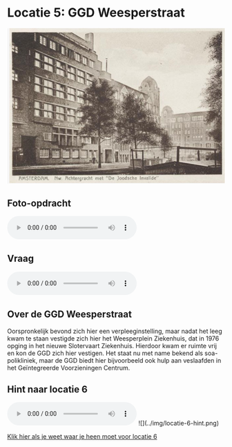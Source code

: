 # Locatie 5: GGD Weesperstraat
![](../img/ggd-weesperstraat-banner.png)

## Foto-opdracht
<audio controls>
  <source src="https://raw.githubusercontent.com/robogast/blasius-speurtocht/master/mp3/stap5-foto.mp3" type="audio/mpeg">
</audio>

## Vraag
<audio controls>
  <source src="https://raw.githubusercontent.com/robogast/blasius-speurtocht/master/mp3/stap5-vraag.mp3" type="audio/mpeg">
</audio>

## Over de GGD Weesperstraat
Oorspronkelijk bevond zich hier een verpleeginstelling, maar nadat het leeg kwam te staan vestigde zich hier het Weesperplein Ziekenhuis, dat in 1976 opging in het nieuwe Slotervaart Ziekenhuis. Hierdoor kwam er ruimte vrij en kon de GGD zich hier vestigen. Het staat nu met name bekend als soa-polikliniek, maar de GGD biedt hier bijvoorbeeld ook hulp aan veslaafden in het Geïntegreerde Voorzieningen Centrum.

## Hint naar locatie 6
<audio controls>
  <source src="https://raw.githubusercontent.com/robogast/blasius-speurtocht/master/mp3/stap6-hint.mp3" type="audio/mpeg">
</audio>
![](../img/locatie-6-hint.png)

[Klik hier als je weet waar je heen moet voor locatie 6](locatie-6)

